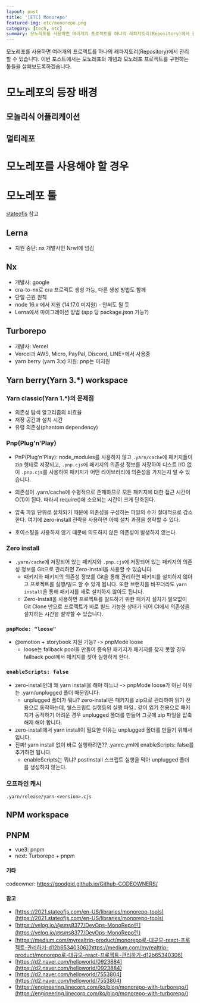 ```yaml
---
layout: post
title: '[ETC] Monorepo'
featured-img: etc/monorepo.png
category: [tech, etc]
summary: 모노레포를 사용하면 여러개의 프로젝트를 하나의 레파지토리(Repository)에서 관리 할 수 있습니다. 이번 포스트에서는 모노레포의 개념과 모노레포 프로젝트를 구현하는 툴들을 살펴보도록하겠습니다.
---
```


모노레포를 사용하면 여러개의 프로젝트를 하나의 레파지토리(Repository)에서 관리 할 수 있습니다. 이번 포스트에서는 모노레포의 개념과 모노레포 프로젝트를 구현하는 툴들을 살펴보도록하겠습니다.

# 모노레포의 등장 배경

## 모놀리식 어플리케이션

## 멀티레포

# 모노레포를 사용해야 할 경우

# 모노레포 툴
[stateofjs](https://2021.stateofjs.com/en-US/libraries/monorepo-tools) 참고

## Lerna
- 지원 중단: nx 개발사인 Nrwl에 넘김

## Nx
- 개발사: google
- cra-to-nx로 cra 프로젝트 생성 가능, 다른 생성 방법도 함께
- 단일 근원 원칙
- node 16.x 에서 지원 (14.17.0 미지원) - 안써도 될 듯
- Lerna에서 마이그레이션 방법 (app 당 package.json 가능?)

## Turborepo
- 개발사: Vercel
- Vercel과 AWS, Micro, PayPal, Discord, LINE+에서 사용중
- yarn berry (yarn 3.x) 지원: pnp는 미지원

## Yarn berry(Yarn 3.*) workspace

### Yarn classic(Yarn 1.*)의 문제점
- 의존성 탐색 알고리즘의 비효율
- 저장 공간과 설치 시간
- 유령 의존성(phantom dependency)

### Pnp(Plug'n'Play)
- PnP(Plug'n'Play): node_modules를 사용하지 않고 `.yarn/cache`에 패키지들이 zip 형태로 저장되고, `.pnp.cjs`에 패키지의 의존성 정보를 저장하여 디스트 I/O 없이 `.pnp.cjs`를 사용하여 패키지가 어떤 라이브러리에 의존성을 가지는지 알 수 있습니다.

- 의존성이 .yarn/cache에 수평적으로 존재하므로 모든 패키지에 대한 접근 시간이 O(1)이 된다. 따라서 require()에 소요되는 시간이 크게 단축된다.
- 압축 파일 단위로 설치되기 때문에 의존성을 구성하는 파일의 수가 절대적으로 감소한다. 여기에 zero-install 전략을 사용하면 아예 설치 과정을 생략할 수 있다.
- 호이스팅을 사용하지 않기 때문에 의도하지 않은 의존성이 발생하지 않는다.

### Zero install
- `.yarn/cache`에 저장되어 있는 패키지와 `.pnp.cjs`에 저장되어 있는 패키지의 의존성 정보를 Git으로 관리하면 Zero-Install을 사용할 수 있습니다.
  - 패키지와 패키지의 의존성 정보를 Git을 통해 관리하면 패키지를 설치하지 않아고 프로젝트를 실행/빌드 할 수 있게 됩니다. 또한 브랜치를 바꾸더라도 `yarn install`을 통해 패키지를 새로 설치하지 않아도 됩니다.
  - Zero-Install을 사용하면 프로젝트를 빌드하기 위한 패키지 설치가 필요없이 Git Clone 만으로 프로젝트가 바로 빌드 가능한 상태가 되어 CI에서 의존성을 설치하는 시간을 절약할 수 있습니다.

### `pnpMode: "loose"`
- @emotion + storybook 지원 가능? -> pnpMode loose
  - loose는 fallback pool을 만들어 종속된 패키지가 패키지를 찾지 못할 경우 fallback pool에서 패키지를 찾아 실행하게 한다.

### `enableScripts: false`
- zero-install인데 왜 yarn install을 해야 하느냐 -> pnpMode loose가 아닌 이유는 .yarn/unplugged 폴더 때문입니다.
  - unplugged 폴더가 뭐냐? zero-install은 패키지를 zip으로 관리하여 읽기 전용으로 동작하는데, 쉘스크립트 실행등의 실행 파일.. 같이 읽기 전용으로 패키지가 동작하기 어려운 경우 unplugged 폴더를 만들어 그곳에 zip 파일을 압축해제 해야 합니다.
- zero-install에서 yarn install이 필요한 이유는 unplugged 폴더를 만들기 위해서 입니다.
- 진짜! yarn install 없이 바로 실행하려면?? .yanrc.yml에 enableScripts: false를 추가하면 됩니다.
  - enableScripts는 뭐냐? postInstall 스크립트 실행을 막아 unplugged 폴더를 생성하지 않는다.

### 오프라인 캐시
`.yarn/release/yarn-<version>.cjs`

## NPM workspace

## PNPM
- vue3: pnpm
- next: Turborepo + pnpm

#### 기타
codeowner: https://goodgid.github.io/Github-CODEOWNERS/

#### 참고
- [https://2021.stateofjs.com/en-US/libraries/monorepo-tools](https://2021.stateofjs.com/en-US/libraries/monorepo-tools)
- [https://velog.io/@sms8377/DevOps-MonoRepo린](https://velog.io/@sms8377/DevOps-MonoRepo린)
- [https://medium.com/myrealtrip-product/monorepo로-대규모-react-프로젝트-관리하기-d12b65340306](https://medium.com/myrealtrip-product/monorepo로-대규모-react-프로젝트-관리하기-d12b65340306)
- [https://d2.naver.com/helloworld/0923884](https://d2.naver.com/helloworld/0923884)
- [https://d2.naver.com/helloworld/7553804](https://d2.naver.com/helloworld/7553804)
- [https://engineering.linecorp.com/ko/blog/monorepo-with-turborepo/](https://engineering.linecorp.com/ko/blog/monorepo-with-turborepo/)
